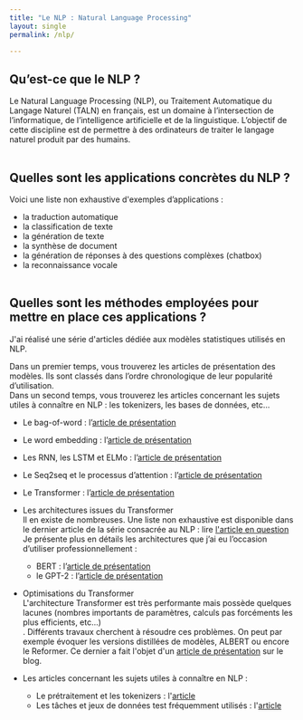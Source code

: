 ```yaml
---
title: "Le NLP : Natural Language Processing"
layout: single
permalink: /nlp/

---
```



## Qu’est-ce que le NLP ?

Le Natural Language Processing (NLP), ou Traitement Automatique du Langage Naturel (TALN) en français, est un domaine à l’intersection de l’informatique, de l’intelligence artificielle et de la linguistique.
L’objectif de cette discipline est de permettre à des ordinateurs de traiter le langage naturel produit par des humains.
<br><br>


## Quelles sont les applications concrètes du NLP ?

Voici une liste non exhaustive d'exemples d’applications :
- la traduction automatique
- la classification de texte 
- la génération de texte
- la synthèse de document
- la génération de réponses à des questions complèxes (chatbox)
- la reconnaissance vocale
<br><br>


## Quelles sont les méthodes employées pour mettre en place ces applications ?
J'ai réalisé une série d'articles dédiée aux modèles statistiques utilisés en NLP.

Dans un premier temps, vous trouverez les articles de présentation des modèles. Ils sont classés dans l’ordre chronologique de leur popularité d’utilisation.<br> 
Dans un second temps, vous trouverez les articles concernant les sujets utiles à connaître en NLP : les tokenizers, les bases de données, etc...

* Le bag-of-word : l’[article de présentation](https://lbourdois.github.io/blog/nlp/Bag-of-word/)
    
* Le word embedding : l’[article de présentation](https://lbourdois.github.io/blog/nlp/word_embedding/)

* Les RNN, les LSTM et ELMo : l’[article de présentation](https://lbourdois.github.io/blog/nlp/RNN-LSTM-GRU-ELMO/)

* Le Seq2seq et le processus d’attention : l’[article de présentation](https://lbourdois.github.io/blog/nlp/Seq2seq-et-attention/)

* Le Transformer : l’[article de présentation](https://lbourdois.github.io/blog/nlp/Transformer/)

* Les architectures issues du Transformer<br>
Il en existe de nombreuses. Une liste non exhaustive est disponible dans le dernier article de la série consacrée au NLP : lire [l'article en question](https://lbourdois.github.io/blog/nlp/Les-architectures-transformers/)<br>
Je présente plus en détails les architectures que j’ai eu l’occasion d’utiliser professionnellement :<br>
    * BERT : l’[article de présentation](https://lbourdois.github.io/blog/nlp/BERT/)<br> 
    * le GPT-2 : l’[article de présentation](https://lbourdois.github.io/blog/nlp/GPT2/)<br>

* Optimisations du Transformer<br>
L'architecture Transformer est très performante mais possède quelques lacunes (nombres importants de paramètres, calculs pas forcéments les plus efficients, etc...)<br>.
Différents travaux cherchent à résoudre ces problèmes. On peut par exemple évoquer les versions distillées de modèles, ALBERT ou encore le Reformer. Ce dernier a fait l'objet d'un [article de présentation](https://lbourdois.github.io/blog/nlp/Reformer/) sur le blog.<br>

* Les articles concernant les sujets utiles à connaître en NLP :
    * Le prétraitement et les tokenizers : l'[article](https://lbourdois.github.io/blog/nlp/Les-tokenizers/)
    * Les tâches et jeux de données test fréquemment utilisés : l'[article](https://lbourdois.github.io/blog/nlp/Taches-et-jeux-de-donnees-en-NLP/)
